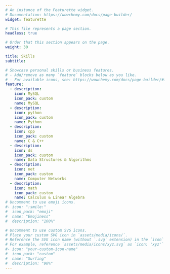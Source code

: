```yaml
---
# An instance of the Featurette widget.
# Documentation: https://wowchemy.com/docs/page-builder/
widget: featurette

# This file represents a page section.
headless: true

# Order that this section appears on the page.
weight: 30

title: Skills
subtitle:

# Showcase personal skills or business features.
# - Add/remove as many `feature` blocks below as you like.
# - For available icons, see: https://wowchemy.com/docs/page-builder/#icons
feature:
  - description:
    icon: MySQL
    icon_pack: custom
    name: MySQL
  - description:
    icon: python
    icon_pack: custom
    name: Python
  - description:
    icon: cpp
    icon_pack: custom
    name: C & C++
  - description:
    icon: ds
    icon_pack: custom
    name: Data Structures & Algorithms
  - description:
    icon: net
    icon_pack: custom
    name: Computer Networks
  - description:
    icon: math
    icon_pack: custom
    name: Calculus & Linear Algebra
# Uncomment to use emoji icons.
#- icon: ":smile:"
#  icon_pack: "emoji"
#  name: "Emojiness"
#  description: "100%"

# Uncomment to use custom SVG icons.
# Place your custom SVG icon in `assets/media/icons/`.
# Reference the SVG icon name (without `.svg` extension) in the `icon` field.
# For example, reference `assets/media/icons/xyz.svg` as `icon: 'xyz'`
#- icon: "your-custom-icon-name"
#  icon_pack: "custom"
#  name: "Surfing"
#  description: "90%"
---
```

